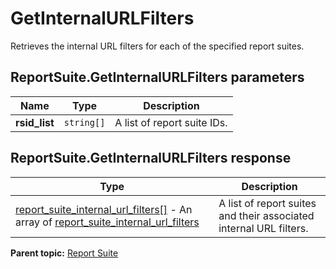 # GetInternalURLFilters

Retrieves the internal URL filters for each of the specified report suites.

## ReportSuite.GetInternalURLFilters parameters

|Name|Type|Description|
|----|----|-----------|
| **rsid_list** | `string[]` |A list of report suite IDs.|

## ReportSuite.GetInternalURLFilters response

|Type|Description|
|----|-----------|
| [report_suite_internal_url_filters[]](../../data_types/r_report_suite_internal_url_filter_array.md#) - An array of [report_suite_internal_url_filters](../../data_types/r_report_suite_internal_url_filter.md#) |A list of report suites and their associated internal URL filters.|

**Parent topic:** [Report Suite](../../methods/report_suite/r_methods_reportsuite.md)

